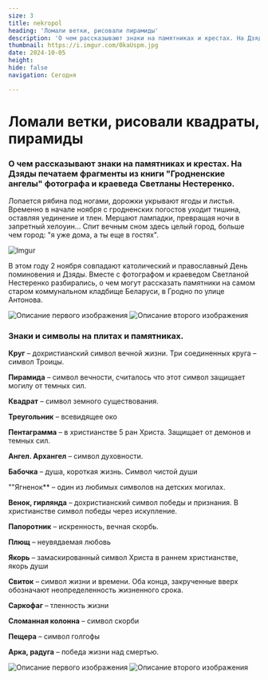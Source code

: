 ```yaml
---
size: 3
title: nekropol
heading: 'Ломали ветки, рисовали пирамиды'
description: 'О чем рассказывают знаки на памятниках и крестах. На Дзяды печатаем фрагменты из книги "Гродненские ангелы"'
thumbnail: https://i.imgur.com/0kaUspm.jpg
date: 2024-10-05
height: 
hide: false
navigation: Сегодня

---
```

# **Ломали ветки, рисовали квадраты, пирамиды**

### О чем рассказывают знаки на памятниках и крестах. На Дзяды печатаем фрагменты из книги "Гродненские ангелы" фотографа и краеведа Светланы Нестеренко.

Лопается рябина под ногами, дорожки укрывают ягоды и листья. Временно в начале ноября с гродненских погостов уходит тишина, оставляя уединение и тлен. Мерцают лампадки,
превращая ночи в запретный хелоуин... Спит вечным сном здесь целый город, больше чем город: "я уже дома, а ты еще в гостях".

![Imgur](https://i.imgur.com/oPWHyN4.jpg)

В этом году 2 ноября совпадают католический и православный День поминовения и Дзяды. Вместе с фотографом и краеведом Светланой Нестеренко разбирались, о чем могут
рассказать памятники на самом старом  коммунальном кладбище Беларуси, в Гродно по улице Антонова.

<div class="gallery2">
<img src="https://i.imgur.com/Op8abQ7.jpeg" alt="Описание первого изображения"> 
<img src="https://i.imgur.com/35yEqRe.jpeg" alt="Описание второго изображения"> 
</div>

### Знаки и символы на плитах и памятниках.

**Круг** – дохристианский символ вечной жизни. Три соединенных круга – символ Троицы. 

**Пирамида** – символ вечности, считалось что этот символ защищает могилу от темных сил.

**Квадрат** – символ земного существования.

**Треугольник** – всевидящее око

**Пентаграмма** – в христианстве 5 ран Христа. Защищает от демонов и темных сил.

**Ангел. Архангел** – символ духовности.

**Бабочка** – душа, короткая жизнь. Символ чистой души

""Ягненок** – один из любимых символов на детских могилах.

**Венок, гирлянда** – дохристианский символ победы и признания. В христианстве символ победы через искупление. 

**Папоротник** – искренность, вечная скорбь.

**Плющ** – неувядаемая любовь

**Якорь** – замаскированный символ Христа в раннем христианстве, якорь души

**Свиток** – символ жизни и времени. Оба конца, закрученные вверх обозначают неопределенность жизненного срока. 

**Саркофаг** – тленность жизни

**Сломанная колонна** – символ скорби

**Пещера** – символ голгофы

**Арка, радуга** – победа жизни над смертью.

<div class="gallery2">
<img src="https://i.imgur.com/GKG7uIG.jpeg" alt="Описание первого изображения"> 
<img src="https://i.imgur.com/4TaQQdN.jpeg" alt="Описание второго изображения"> 
</div>
